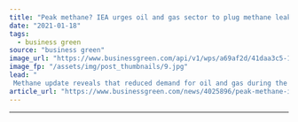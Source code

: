 ```yaml
---
title: "Peak methane? IEA urges oil and gas sector to plug methane leakage"
date: "2021-01-18"
tags: 
  - business green
source: "business green"
image_url: "https://www.businessgreen.com/api/v1/wps/a69af2d/41daa3c5-1b81-45ee-948c-3f189bda4435/5/oil-pipeline-junction-against-dawn-sky-185x114.jpg"
image_fp: "/assets/img/post_thumbnails/9.jpg"
lead: "
 Methane update reveals that reduced demand for oil and gas during the pandemic's shutdown of industry and travel saw methane emissions drop 10 per cent in 2020 ..."
article_url: "https://www.businessgreen.com/news/4025896/peak-methane-iea-urges-oil-gas-sector-plug-methane-leakage"
---
```


---

